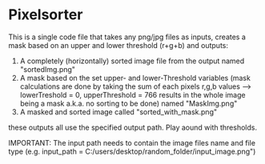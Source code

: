 # Pixelsorter
This is a single code file that takes any png/jpg files as inputs, creates a mask based on an upper and lower threshold (r+g+b) and outputs:

1. A completely (horizontally) sorted image file from the output named "sortedImg.png"
2. A mask based on the set upper- and lower-Threshold variables (mask calculations are done by taking the sum of each pixels r,g,b values --> lowerTreshold = 0, upperThreshold = 766 results in the whole image being a mask a.k.a. no sorting to be done) named "MaskImg.png"
3. A masked and sorted image called "sorted_with_mask.png"


these outputs all use the specified output path. Play aound with thresholds. 

IMPORTANT:
The input path needs to contain the image files name and file type (e.g. input_path = C:/users/desktop/random_folder/input_image.png")
